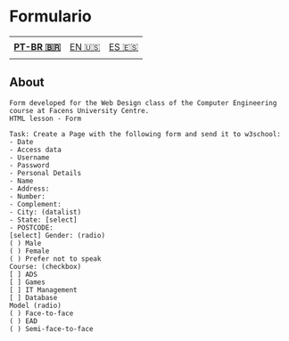 # Formulario

<table>
    <td height="40px">
      <b>
        <a href="README.md">PT-BR 🇧🇷</a>
      </b>
    </td>
    <td height="40px">
      <a href="readme-en.md">EN 🇺🇸</a>
    </td>
    <td height="40px">
      <a href="readme-es.md">ES 🇪🇸</a>
    </td>
</table>

## About

    Form developed for the Web Design class of the Computer Engineering course at Facens University Centre.
    HTML lesson - Form

    Task: Create a Page with the following form and send it to w3school:
    - Date
    - Access data
    - Username
    - Password
    - Personal Details
    - Name
    - Address:
    - Number:
    - Complement:
    - City: (datalist)
    - State: [select]
    - POSTCODE:
    [select] Gender: (radio)
    ( ) Male
    ( ) Female
    ( ) Prefer not to speak
    Course: (checkbox)
    [ ] ADS
    [ ] Games
    [ ] IT Management
    [ ] Database
    Model (radio)
    ( ) Face-to-face
    ( ) EAD
    ( ) Semi-face-to-face
